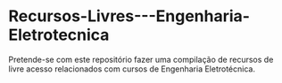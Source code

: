 # Recursos-Livres---Engenharia-Eletrotecnica
Pretende-se com este repositório fazer uma compilação de recursos de livre acesso relacionados com cursos de Engenharia Eletrotécnica.
